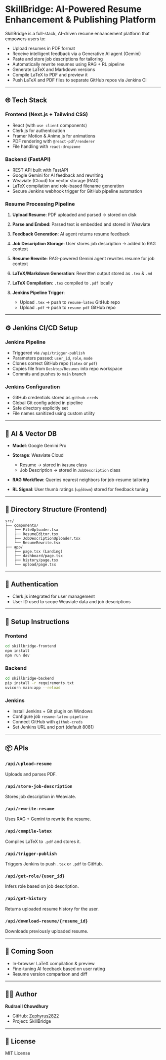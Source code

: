 # SkillBridge: AI-Powered Resume Enhancement & Publishing Platform

SkillBridge is a full-stack, AI-driven resume enhancement platform that empowers users to:

* Upload resumes in PDF format
* Receive intelligent feedback via a Generative AI agent (Gemini)
* Paste and store job descriptions for tailoring
* Automatically rewrite resumes using RAG + RL pipeline
* Generate LaTeX and Markdown versions
* Compile LaTeX to PDF and preview it
* Push LaTeX and PDF files to separate GitHub repos via Jenkins CI

---

## 🌐 Tech Stack

### Frontend (Next.js + Tailwind CSS)

* React (with `use client` components)
* Clerk.js for authentication
* Framer Motion & Anime.js for animations
* PDF rendering with `@react-pdf/renderer`
* File handling with `react-dropzone`

### Backend (FastAPI)

* REST API built with FastAPI
* Google Gemini for AI feedback and rewriting
* Weaviate (Cloud) for vector storage (RAG)
* LaTeX compilation and role-based filename generation
* Secure Jenkins webhook trigger for GitHub pipeline automation

### Resume Processing Pipeline

1. **Upload Resume**: PDF uploaded and parsed → stored on disk
2. **Parse and Embed**: Parsed text is embedded and stored in Weaviate
3. **Feedback Generation**: AI agent returns resume feedback
4. **Job Description Storage**: User stores job description → added to RAG context
5. **Resume Rewrite**: RAG-powered Gemini agent rewrites resume for job context
6. **LaTeX/Markdown Generation**: Rewritten output stored as `.tex` & `.md`
7. **LaTeX Compilation**: `.tex` compiled to `.pdf` locally
8. **Jenkins Pipeline Trigger**:

   * Upload `.tex` → push to `resume-latex` GitHub repo
   * Upload `.pdf` → push to `resume-pdf` GitHub repo

---

## ⚙️ Jenkins CI/CD Setup

### Jenkins Pipeline

* Triggered via `/api/trigger-publish`
* Parameters passed: `user_id`, `role`, `mode`
* Clones correct GitHub repo (`latex` or `pdf`)
* Copies file from `Desktop/Resumes` into repo workspace
* Commits and pushes to `main` branch

### Jenkins Configuration

* GitHub credentials stored as `github-creds`
* Global Git config added in pipeline
* Safe directory explicitly set
* File names sanitized using custom utility

---

## 🧠 AI & Vector DB

* **Model**: Google Gemini Pro
* **Storage**: Weaviate Cloud

  * Resume → stored in `Resume` class
  * Job Description → stored in `JobDescription` class
* **RAG Workflow**: Queries nearest neighbors for job-resume tailoring
* **RL Signal**: User thumb ratings (`up`/`down`) stored for feedback tuning

---

## 📁 Directory Structure (Frontend)

```
src/
├── components/
│   ├── FileUploader.tsx
│   ├── ResumeEditor.tsx
│   ├── JobDescriptionUploader.tsx
│   └── ResumeRewrite.tsx
├── app/
│   ├── page.tsx (Landing)
│   ├── dashboard/page.tsx
│   ├── history/page.tsx
│   └── upload/page.tsx
```

---

## 🔐 Authentication

* Clerk.js integrated for user management
* User ID used to scope Weaviate data and job descriptions

---

## 🔧 Setup Instructions

### Frontend

```bash
cd skillbridge-frontend
npm install
npm run dev
```

### Backend

```bash
cd skillbridge-backend
pip install -r requirements.txt
uvicorn main:app --reload
```

### Jenkins

* Install Jenkins + Git plugin on Windows
* Configure job `resume-latex-pipeline`
* Connect GitHub with `github-creds`
* Set Jenkins URL and port (default 8081)

---

## 📦 APIs

### `/api/upload-resume`

Uploads and parses PDF.

### `/api/store-job-description`

Stores job description in Weaviate.

### `/api/rewrite-resume`

Uses RAG + Gemini to rewrite the resume.

### `/api/compile-latex`

Compiles LaTeX to `.pdf` and stores it.

### `/api/trigger-publish`

Triggers Jenkins to push `.tex` or `.pdf` to GitHub.

### `/api/get-role/{user_id}`

Infers role based on job description.

### `/api/get-history`

Returns uploaded resume history for the user.

### `/api/download-resume/{resume_id}`

Downloads previously uploaded resume.

---

## 🧪 Coming Soon

* In-browser LaTeX compilation & preview
* Fine-tuning AI feedback based on user rating
* Resume version comparison and diff

---

## 👨‍💻 Author

**Rudranil Chowdhury**

* GitHub: [Zephyrus2822](https://github.com/Zephyrus2822)
* Project: SkillBridge

---

## 📜 License

MIT License
